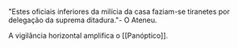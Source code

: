 "Estes oficiais inferiores da milícia da casa faziam-se tiranetes por delegação da suprema ditadura."- O Ateneu.

A vigilância horizontal amplifica o [[Panóptico]].
